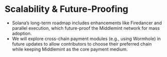 # Scalability & Future-Proofing

* Solana’s long-term roadmap includes enhancements like Firedancer and parallel execution, which future-proof the Middlemint network for mass adoption.
* We will explore cross-chain payment modules (e.g., using Wormhole) in future updates to allow contributors to choose their preferred chain while keeping Middlemint as the core payment medium.
